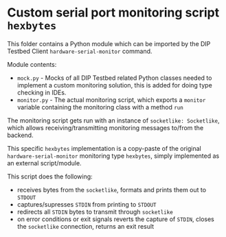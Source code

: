# Custom serial port monitoring script `hexbytes`
This folder contains a Python module which can be imported by the DIP Testbed Client `hardware-serial-monitor` command.  

Module contents:
- `mock.py` - Mocks of all DIP Testbed related Python classes needed to implement a custom monitoring solution,
  this is added for doing type checking in IDEs.
- `monitor.py` - The actual monitoring script, which exports a `monitor` variable containing the monitoring class with a method `run`
  
The monitoring script gets run with an instance of `socketlike: Socketlike`, which allows receiving/transmitting monitoring messages to/from the backend.  

This specific `hexbytes` implementation is a copy-paste of the original `hardware-serial-monitor` monitoring type `hexbytes`, simply implemented as an external script/module.  

This script does the following:
- receives bytes from the `socketlike`, formats and prints them out to `STDOUT`  
- captures/supresses `STDIN` from printing to `STDOUT`  
- redirects all `STDIN` bytes to transmit through `socketlike`  
- on error conditions or exit signals reverts the capture of `STDIN`, closes the `socketlike` connection, returns an exit result

